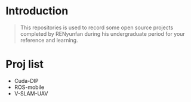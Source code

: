 # Introduction

> This repositories is used to record some open source projects completed by RENyunfan during his undergraduate period for your reference and learning.

# Proj list

* Cuda-DIP
* ROS-mobile
* V-SLAM-UAV